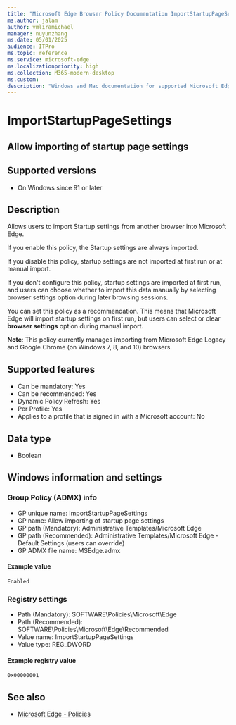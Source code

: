 ```yaml
---
title: "Microsoft Edge Browser Policy Documentation ImportStartupPageSettings"
ms.author: jalam
author: vmliramichael
manager: nuyunzhang
ms.date: 05/01/2025
audience: ITPro
ms.topic: reference
ms.service: microsoft-edge
ms.localizationpriority: high
ms.collection: M365-modern-desktop
ms.custom:
description: "Windows and Mac documentation for supported Microsoft Edge Browser policy: Allow importing of startup page settings"
---
```


<!--THIS FILE IS AUTOMATICALLY GENERATED. MANUAL CHANGES WILL BE OVERWRITTEN.-->
<!--Please contact the Microsoft Edge Manageability team with any questions.-->

# ImportStartupPageSettings

## Allow importing of startup page settings


## Supported versions

- On Windows since 91 or later

## Description

Allows users to import Startup settings from another browser into Microsoft Edge.

If you enable this policy, the Startup settings are always imported.

If you disable this policy, startup settings are not imported at first run or at manual import.

If you don't configure this policy, startup settings are imported at first run, and users can choose whether to import this data manually by selecting browser settings option during later browsing sessions.

You can set this policy as a recommendation. This means that Microsoft Edge will import startup settings on first run, but users can select or clear **browser settings** option during manual import.

**Note**: This policy currently manages importing from Microsoft Edge Legacy and Google Chrome (on Windows 7, 8, and 10) browsers.

## Supported features

- Can be mandatory: Yes
- Can be recommended: Yes
- Dynamic Policy Refresh: Yes
- Per Profile: Yes
- Applies to a profile that is signed in with a Microsoft account: No

## Data type

- Boolean

## Windows information and settings

### Group Policy (ADMX) info

- GP unique name: ImportStartupPageSettings
- GP name: Allow importing of startup page settings
- GP path (Mandatory): Administrative Templates/Microsoft Edge
- GP path (Recommended): Administrative Templates/Microsoft Edge - Default Settings (users can override)
- GP ADMX file name: MSEdge.admx

#### Example value

```
Enabled
```

### Registry settings

- Path (Mandatory): SOFTWARE\Policies\Microsoft\Edge
- Path (Recommended): SOFTWARE\Policies\Microsoft\Edge\Recommended
- Value name: ImportStartupPageSettings
- Value type: REG_DWORD

#### Example registry value

```
0x00000001
```


## See also
- [Microsoft Edge - Policies](../microsoft-edge-policies.md)
